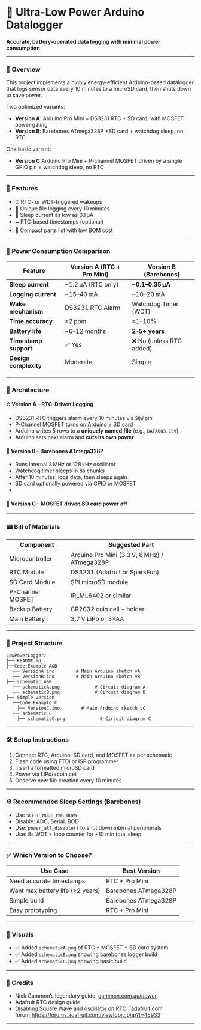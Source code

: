 # 🌱 Ultra-Low Power Arduino Datalogger

**Accurate, battery-operated data logging with minimal power consumption**

---

### 📘 Overview

This project implements a highly energy-efficient Arduino-based datalogger that logs sensor data every 10 minutes to a microSD card, then shuts down to save power.

Two optimized variants:

- **Version A**: Arduino Pro Mini + DS3231 RTC + SD card, with MOSFET power gating
- **Version B**: Barebones ATmega328P +SD card + watchdog sleep, no RTC

One basic variant: 
- **Version C**:Arduino Pro Mini + P-channel MOSFET driven by a single GPIO pin + watchdog sleep, no RTC
---

### 🚀 Features

- ⏱ RTC- or WDT-triggered wakeups
- 📂 Unique file logging every 10 minutes
- 🔋 Sleep current as low as 0.1 µA
- 🗕 RTC-based timestamps (optional)
- 📆 Compact parts list with low BOM cost

---

### 🔋 Power Consumption Comparison

| Feature               | Version A (RTC + Pro Mini) | Version B (Barebones)   |
| --------------------- | -------------------------- | ----------------------- |
| **Sleep current**     | \~1.2 µA (RTC only)        | **\~0.1–0.35 µA**       |
| **Logging current**   | \~15–40 mA                 | \~10–20 mA              |
| **Wake mechanism**    | DS3231 RTC Alarm           | Watchdog Timer (WDT)    |
| **Time accuracy**     | ±2 ppm                     | ±1–10%                  |
| **Battery life**      | \~6–12 months              | **2–5+ years**          |
| **Timestamp support** | ✅ Yes                      | ❌ No (unless RTC added) |
| **Design complexity** | Moderate                   | Simple                  |

---

### 🧐 Architecture

#### ⏱ Version A – RTC-Driven Logging

- DS3231 RTC triggers alarm every 10 minutes via `SQW` pin
- P-Channel MOSFET turns on Arduino + SD card
- Arduino writes 5 rows to a **uniquely named file** (e.g., `DATA003.CSV`)
- Arduino sets next alarm and **cuts its own power**

#### 🧮 Version B – Barebones ATmega328P

- Runs internal 8 MHz or 128 kHz oscillator
- Watchdog timer sleeps in 8s chunks
- After 10 minutes, logs data, then sleeps again
- SD card optionally powered via GPIO or MOSFET
- 
#### 🧮 Version C – MOSFET driven SD card power off
---

### 📟 Bill of Materials

| Component        | Suggested Part                               |
| ---------------- | -------------------------------------------- |
| Microcontroller  | Arduino Pro Mini (3.3 V, 8 MHz) / ATmega328P |
| RTC Module       | DS3231 (Adafruit or SparkFun)                |
| SD Card Module   | SPI microSD module                           |
| P-Channel MOSFET | IRLML6402 or similar                         |
| Backup Battery   | CR2032 coin cell + holder                    |
| Main Battery     | 3.7 V LiPo or 3×AA                           |

---

### 📁 Project Structure

```
LowPowerLogger/
├── README.md
├──Code Example A&B
  ├── VersionA.ino        # Main Arduino sketch vA
  ├── VersionB.ino        # Main Arduino sketch vB
├── schematic A&B
  ├── schematicA.png             # Circuit diagram A
  ├── schematicB.png             # Circuit diagram B
├── Simple version
  ├──Code Example C
    ├── VersionC.ino        # Main Arduino sketch vC
  ├── schematic C
    ├── schematicC.png             # Circuit diagram C
```

---

### 🛠 Setup Instructions

1. Connect RTC, Arduino, SD card, and MOSFET as per schematic
2. Flash code using FTDI or ISP programmer
3. Insert a formatted microSD card
4. Power via LiPo/+coin cell
5. Observe new file creation every 10 minutes

---

### ⚙️ Recommended Sleep Settings (Barebones)

- Use `SLEEP_MODE_PWR_DOWN`
- Disable: ADC, Serial, BOD
- Use: `power_all_disable()` to shut down internal peripherals
- Use: 8s WDT + loop counter for \~10 min total sleep

---

### ✅ Which Version to Choose?

| Use Case                         | Best Version         |
| -------------------------------- | -------------------- |
| Need accurate timestamps         | RTC + Pro Mini       |
| Want max battery life (>2 years) | Barebones ATmega328P |
| Simple build                     | Barebones ATmega328P |
| Easy prototyping                 | RTC + Pro Mini       |

---

### 📸 Visuals

- ✅ Added `schematicA.png` of RTC + MOSFET + SD card system
- ✅ Added `schematicB.png` showing barebones logger build
- ✅ Added `schematicC.png` showing basic build

---

### 🤝 Credits

- Nick Gammon’s legendary guide: [gammon.com.au/power](http://www.gammon.com.au/power)
- Adafruit RTC design guide
- Disabling Square Wave and oscillator on RTC: [adafruit.com forum]https://forums.adafruit.com/viewtopic.php?t=45933
---

